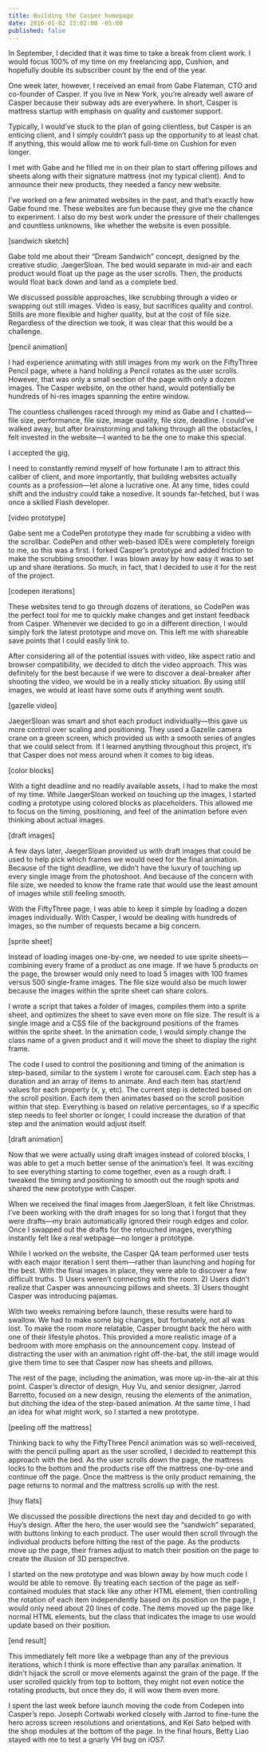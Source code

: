 ```yaml
---
title: Building the Casper homepage
date: 2016-01-02 15:02:00 -05:00
published: false
---
```


In September, I decided that it was time to take a break from client work. I would focus 100% of my time on my freelancing app, Cushion, and hopefully double its subscriber count by the end of the year. 

One week later, however, I received an email from Gabe Flateman, CTO and co-founder of Casper. If you live in New York, you’re already well aware of Casper because their subway ads are everywhere. In short, Casper is mattress startup with emphasis on quality and customer support.

Typically, I would’ve stuck to the plan of going clientless, but Casper is an enticing client, and I simply couldn’t pass up the opportunity to at least chat. If anything, this would allow me to work full-time on Cushion for even longer.

I met with Gabe and he filled me in on their plan to start offering pillows and sheets along with their signature mattress (not my typical client). And to announce their new products, they needed a fancy new website. 

I’ve worked on a few animated websites in the past, and that’s exactly how Gabe found me. These websites are fun because they give me the chance to experiment. I also do my best work under the pressure of their challenges and countless unknowns, like whether the website is even possible.

[sandwich sketch]

Gabe told me about their “Dream Sandwich” concept, designed by the creative studio, JaegerSloan. The bed would separate in mid-air and each product would float up the page as the user scrolls. Then, the products would float back down and land as a complete bed.

We discussed possible approaches, like scrubbing through a video or swapping out still images. Video is easy, but sacrifices quality and control. Stills are more flexible and higher quality, but at the cost of file size. Regardless of the direction we took, it was clear that this would be a challenge.

[pencil animation]

I had experience animating with still images from my work on the FiftyThree Pencil page, where a hand holding a Pencil rotates as the user scrolls. However, that was only a small section of the page with only a dozen images. The Casper website, on the other hand, would potentially be hundreds of hi-res images spanning the entire window.

The countless challenges raced through my mind as Gabe and I chatted—file size, performance, file size, image quality, file size, deadline. I could’ve walked away, but after brainstorming and talking through all the obstacles, I felt invested in the website—I wanted to be the one to make this special. 

I accepted the gig. 

I need to constantly remind myself of how fortunate I am to attract this caliber of client, and more importantly, that building websites actually counts as a profession—let alone a lucrative one. At any time, tides could shift and the industry could take a nosedive. It sounds far-fetched, but I was once a skilled Flash developer.

[video prototype]

Gabe sent me a CodePen prototype they made for scrubbing a video with the scrollbar. CodePen and other web-based IDEs were completely foreign to me, so this was a first. I forked Casper’s prototype and added friction to make the scrubbing smoother. I was blown away by how easy it was to set up and share iterations. So much, in fact, that I decided to use it for the rest of the project. 

[codepen iterations]

These websites tend to go through dozens of iterations, so CodePen was the perfect tool for me to quickly make changes and get instant feedback from Casper. Whenever we decided to go in a different direction, I would simply fork the latest prototype and move on. This left me with shareable save points that I could easily link to.

After considering all of the potential issues with video, like aspect ratio and browser compatibility, we decided to ditch the video approach. This was definitely for the best because if we were to discover a deal-breaker after shooting the video, we would be in a really sticky situation. By using still images, we would at least have some outs if anything went south.

[gazelle video]

JaegerSloan was smart and shot each product individually—this gave us more control over scaling and positioning. They used a Gazelle camera crane on a green screen, which provided us with a smooth series of angles that we could select from. If I learned anything throughout this project, it’s that Casper does not mess around when it comes to big ideas.

[color blocks]

With a tight deadline and no readily available assets, I had to make the most of my time. While JaegerSloan worked on touching up the images, I started coding a prototype using colored blocks as placeholders. This allowed me to focus on the timing, positioning, and feel of the animation before even thinking about actual images.

[draft images]

A few days later, JaegerSloan provided us with draft images that could be used to help pick which frames we would need for the final animation. Because of the tight deadline, we didn’t have the luxury of touching up every single image from the photoshoot. And because of the concern with file size, we needed to know the frame rate that would use the least amount of images while still feeling smooth.

With the FiftyThree page, I was able to keep it simple by loading a dozen images individually. With Casper, I would be dealing with hundreds of images, so the number of requests became a big concern. 

[sprite sheet]

Instead of loading images one-by-one, we needed to use sprite sheets—combining every frame of a product as one image. If we have 5 products on the page, the browser would only need to load 5 images with 100 frames versus 500 single-frame images. The file size would also be much lower because the images within the sprite sheet can share colors.

I wrote a script that takes a folder of images, compiles them into a sprite sheet, and optimizes the sheet to save even more on file size. The result is a single image and a CSS file of the background positions of the frames within the sprite sheet. In the animation code, I would simply change the class name of a given product and it will move the sheet to display the right frame.

The code I used to control the positioning and timing of the animation is step-based, similar to the system I wrote for carousel.com. Each step has a duration and an array of items to animate. And each item has start/end values for each property (x, y, etc). The current step is detected based on the scroll position. Each item then animates based on the scroll position within that step. Everything is based on relative percentages, so if a specific step needs to feel shorter or longer, I could increase the duration of that step and the animation would adjust itself.

[draft animation]

Now that we were actually using draft images instead of colored blocks, I was able to get a much better sense of the animation’s feel. It was exciting to see everything starting to come together, even as a rough draft. I tweaked the timing and positioning to smooth out the rough spots and shared the new prototype with Casper. 

When we received the final images from JaegerSloan, it felt like Christmas. I’ve been working with the draft images for so long that I forgot that they were drafts—my brain automatically ignored their rough edges and color. Once I swapped out the drafts for the retouched images, everything instantly felt like a real webpage—no longer a prototype.

While I worked on the website, the Casper QA team performed user tests with each major iteration I sent them—rather than launching and hoping for the best. With the final images in place, they were able to discover a few difficult truths. 1) Users weren’t connecting with the room. 2) Users didn’t realize that Casper was announcing pillows and sheets. 3) Users thought Casper was introducing pajamas.

With two weeks remaining before launch, these results were hard to swallow. We had to make some big changes, but fortunately, not all was lost. To make the room more relatable, Casper brought back the hero with one of their lifestyle photos. This provided a more realistic image of a bedroom with more emphasis on the announcement copy. Instead of distracting the user with an animation right off-the-bat, the still image would give them time to see that Casper now has sheets and pillows.

The rest of the page, including the animation, was more up-in-the-air at this point. Casper’s director of design, Huy Vu, and senior designer, Jarrod Barretto, focused on a new design, reusing the elements of the animation, but ditching the idea of the step-based animation. At the same time, I had an idea for what might work, so I started a new prototype.

[peeling off the mattress]

Thinking back to why the FiftyThree Pencil animation was so well-received, with the pencil pulling apart as the user scrolled, I decided to reattempt this approach with the bed. As the user scrolls down the page, the mattress locks to the bottom and the products rise off the mattress one-by-one and continue off the page. Once the mattress is the only product remaining, the page returns to normal and the mattress scrolls up with the rest.

[huy flats]

We discussed the possible directions the next day and decided to go with Huy’s design. After the hero, the user would see the “sandwich” separated, with buttons linking to each product. The user would then scroll through the individual products before hitting the rest of the page. As the products move up the page, their frames adjust to match their position on the page to create the illusion of 3D perspective.

I started on the new prototype and was blown away by how much code I would be able to remove. By treating each section of the page as self-contained modules that stack like any other HTML element, then controlling the rotation of each item independently based on its position on the page, I would only need about 20 lines of code. The items moved up the page like normal HTML elements, but the class that indicates the image to use would update based on their position.

[end result]

This immediately felt more like a webpage than any of the previous iterations, which I think is more effective than any parallax animation. It didn’t hijack the scroll or move elements against the grain of the page. If the user scrolled quickly from top to bottom, they might not even notice the rotating products, but once they do, it will wow them even more.

I spent the last week before launch moving the code from Codepen into Casper’s repo. Joseph Cortwabi worked closely with Jarrod to fine-tune the hero across screen resolutions and orientations, and Kei Sato helped with the shop modules at the bottom of the page. In the final hours, Betty Liao stayed with me to test a gnarly VH bug on iOS7.